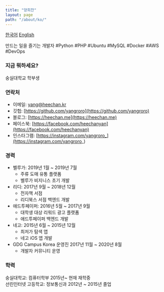 ```yaml
---
title: "양희찬"
layout: page
path: "/about/ko/"
---
```

[한국어](/about/ko/) [English](/about/en/)

만드는 일을 즐기는 개발자
\#Python #PHP #Ubuntu #MySQL #Docker #AWS #DevOps 

### 지금 뭐하세요?
숭실대학교 학부생  

### 연락처
- 이메일: [yang@heechan.kr](mailto:yang@heechan.kr)
- 깃헙: [https://github.com/yangroro](https://github.com/yangroro)
- 블로그: [https://heechan.me](https://heechan.me)
- 페이스북: [https://facebook.com/heechanyan](https://facebook.com/heechanyan)
- 인스타그램: [https://instagram.com/yangroro_](https://instagram.com/yangroro_)

### 경력
- 벨루가: 2019년 1월 ~ 2019년 7월
  - 주류 도매 유통 플랫폼
  - 벨루가 비지니스 초기 개발
- 리디: 2017년 9월 ~ 2018년 12월
  - 전자책 서점
  - 리디북스 서점 백엔드 개발
- 애드투페이퍼: 2016년 5월 ~ 2017년 9월
  - 대학생 대상 리워드 광고 플랫폼
  - 애드투페이퍼 백엔드 개발
- 네고: 2015년 6월 ~ 2015년 12월
  - 최저가 탐색 앱
  - 네고 iOS 앱 개발
- GDG Campus Korea 운영진 2017년 11월 ~ 2020년 8월
  - 개발자 커뮤니티 운영

### 학력
숭실대학교: 컴퓨터학부 2015년~ 현재 재학중  
선린인터넷 고등학교: 정보통신과 2012년 ~ 2015년 졸업
